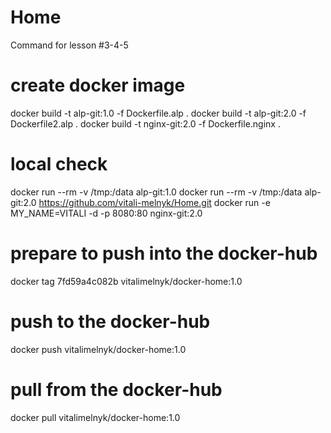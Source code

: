 # Home

Command for lesson #3-4-5

# create docker image
docker build -t alp-git:1.0 -f Dockerfile.alp .
docker build -t alp-git:2.0 -f Dockerfile2.alp .
docker build -t nginx-git:2.0 -f Dockerfile.nginx .

# local check
docker run --rm  -v /tmp:/data alp-git:1.0
docker run --rm  -v /tmp:/data alp-git:2.0 https://github.com/vitali-melnyk/Home.git
docker run -e MY_NAME=VITALI -d -p 8080:80 nginx-git:2.0

# prepare to push into the docker-hub
docker tag 7fd59a4c082b vitalimelnyk/docker-home:1.0

# push to the docker-hub
docker push vitalimelnyk/docker-home:1.0

# pull from the docker-hub
docker pull vitalimelnyk/docker-home:1.0
